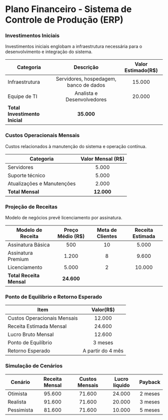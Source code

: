 # Plano Financeiro - Sistema de Controle de Produção (ERP)

### Investimentos Iniciais

Investimentos iniciais englobam a infraestrutura necessária para o desenvolvimento e
integração do sistema.

| Categoria | Descrição | Valor Estimado(R$) |
|-----------|:---------:|:------------------:|
| Infraestrutura | Servidores, hospedagem, banco de dados| 15.000 |
| Equipe de TI | Analista e Desenvolvedores | 20.000 |
| **Total Investimento Inicial** | **35.000** |

### Custos Operacionais Mensais
Custos relacionados à manutenção do sistema e operação contínua.

| Categoria | Valor Mensal (R$) |
|-----------|:-----------------:|
| Servidores | 5.000 |
| Suporte técnico | 5.000 |
| Atualizações e Manutenções | 2.000 |
| **Total Mensal** | **12.000** |

### Projeção de Receitas
Modelo de negócios prevê licenciamento por assinatura.

| Modelo de Receita | Preço Médio (R$) | Meta de Clientes | Receita Estimada |
|-------------------|:----------------:|:----------------:|:----------------:|
| Assinatura Básica | 500 | 10 | 5.000 |
| Assinatura Premium | 1.200 | 8 | 9.600 |
| Licenciamento | 5.000 | 2 | 10.000 |
| **Total Receita Mensal** | **24.600** |

### Ponto de Equilíbrio e Retorno Esperado

| Item | Valor(R$) |
|------|:---------:|
| Custos Operacionais Mensais | 12.000 |
| Receita Estimada Mensal | 24.600 |
| Lucro Bruto Mensal | 12.600 |
| Ponto de Equilíbrio | 3 meses |
| Retorno Esperado | A partir do 4 mês |

### Simulação de Cenários

| Cenário | Receita Mensal | Custos Mensais | Lucro líquido | Payback |
|---------|:--------------:|:--------------:|:-------------:|:-------:|
| Otimista | 95.600 | 71.600 | 24.000 | 2 meses |
| Realista | 91.600 | 71.600 | 20.000 | 3 meses |
| Pessimista | 81.600 | 71.600 | 10.000 | 5 meses |
